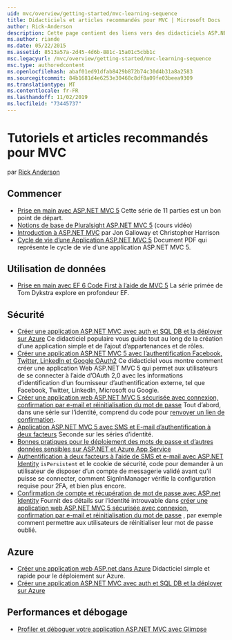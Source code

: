 ```yaml
---
uid: mvc/overview/getting-started/mvc-learning-sequence
title: Didacticiels et articles recommandés pour MVC | Microsoft Docs
author: Rick-Anderson
description: Cette page contient des liens vers des didacticiels ASP.NET MVC et une séquence suggérée pour les suivre.
ms.author: riande
ms.date: 05/22/2015
ms.assetid: 8513a57a-2d45-4d6b-881c-15a01c5cbb1c
msc.legacyurl: /mvc/overview/getting-started/mvc-learning-sequence
msc.type: authoredcontent
ms.openlocfilehash: abaf01ed91dfab8429b872b74c30d4b31a8a2583
ms.sourcegitcommit: 84b1681d4e6253e30468c8df8a09fe03beea9309
ms.translationtype: MT
ms.contentlocale: fr-FR
ms.lasthandoff: 11/02/2019
ms.locfileid: "73445737"
---
```

# <a name="mvc-recommended-tutorials-and-articles"></a>Tutoriels et articles recommandés pour MVC

par [Rick Anderson]((https://twitter.com/RickAndMSFT))

<a id="pwd"></a>
## <a name="getting-started"></a>Commencer

- [Prise en main avec ASP.NET MVC 5](introduction/getting-started.md) Cette série de 11 parties est un bon point de départ.
- [Notions de base de Pluralsight ASP.NET MVC 5](https://pluralsight.com/training/Player?author=scott-allen&amp;name=aspdotnet-mvc5-fundamentals-m1-introduction&amp;mode=live&amp;clip=0&amp;course=aspdotnet-mvc5-fundamentals) (cours vidéo)
- [Introduction à ASP.NET MVC](https://channel9.msdn.com/Series/Introduction-to-ASP-NET-MVC) par Jon Galloway et Christopher Harrison
- [Cycle de vie d’une Application ASP.NET MVC 5](lifecycle-of-an-aspnet-mvc-5-application.md) Document PDF qui représente le cycle de vie d’une application ASP.NET MVC 5.

<a id="con"></a>
## <a name="working-with-data"></a>Utilisation de données

- [Prise en main avec EF 6 Code First à l’aide de MVC 5](getting-started-with-ef-using-mvc/creating-an-entity-framework-data-model-for-an-asp-net-mvc-application.md) La série primée de Tom Dykstra explore en profondeur EF.

<a id="wj"></a>
## <a name="security"></a>Sécurité

- [Créer une application ASP.NET MVC avec auth et SQL DB et la déployer sur Azure](https://azure.microsoft.com/documentation/articles/web-sites-dotnet-deploy-aspnet-mvc-app-membership-oauth-sql-database/) Ce didacticiel populaire vous guide tout au long de la création d’une application simple et de l’ajout d’appartenances et de rôles.
- [Créer une application ASP.NET MVC 5 avec l’authentification Facebook, Twitter, LinkedIn et Google OAuth2](../security/create-an-aspnet-mvc-5-app-with-facebook-and-google-oauth2-and-openid-sign-on.md) Ce didacticiel vous montre comment créer une application Web ASP.NET MVC 5 qui permet aux utilisateurs de se connecter à l’aide d’OAuth 2,0 avec les informations d’identification d’un fournisseur d’authentification externe, tel que Facebook, Twitter, LinkedIn, Microsoft ou Google.
- [Créer une application web ASP.NET MVC 5 sécurisée avec connexion, confirmation par e-mail et réinitialisation du mot de passe](../security/create-an-aspnet-mvc-5-web-app-with-email-confirmation-and-password-reset.md) Tout d’abord, dans une série sur l’identité, comprend du code pour [renvoyer un lien de confirmation](../security/create-an-aspnet-mvc-5-web-app-with-email-confirmation-and-password-reset.md#rsend).
- [Application ASP.NET MVC 5 avec SMS et E-mail d’authentification à deux facteurs](../security/aspnet-mvc-5-app-with-sms-and-email-two-factor-authentication.md) Seconde sur les séries d’identité.
- [Bonnes pratiques pour le déploiement des mots de passe et d’autres données sensibles sur ASP.NET et Azure App Service](../../../identity/overview/features-api/best-practices-for-deploying-passwords-and-other-sensitive-data-to-aspnet-and-azure.md)
- [Authentification à deux facteurs à l’aide de SMS et e-mail avec ASP.NET Identity](../../../identity/overview/features-api/two-factor-authentication-using-sms-and-email-with-aspnet-identity.md) `isPersistent` et le cookie de sécurité, code pour demander à un utilisateur de disposer d’un compte de messagerie validé avant qu’il puisse se connecter, comment SignInManager vérifie la configuration requise pour 2FA, et bien plus encore.
- [Confirmation de compte et récupération de mot de passe avec ASP.net Identity](../../../identity/overview/features-api/account-confirmation-and-password-recovery-with-aspnet-identity.md) Fournit des détails sur l’identité introuvable dans [créer une application web ASP.NET MVC 5 sécurisée avec connexion, confirmation par e-mail et réinitialisation du mot de passe](../security/create-an-aspnet-mvc-5-web-app-with-email-confirmation-and-password-reset.md) , par exemple comment permettre aux utilisateurs de réinitialiser leur mot de passe oublié.

<a id="da"></a>
## <a name="azure"></a>Azure

- [Créer une application web ASP.net dans Azure](https://azure.microsoft.com/documentation/articles/web-sites-dotnet-get-started/) Didacticiel simple et rapide pour le déploiement sur Azure.
- [Créer une application ASP.NET MVC avec auth et SQL DB et la déployer sur Azure](https://azure.microsoft.com/documentation/articles/web-sites-dotnet-deploy-aspnet-mvc-app-membership-oauth-sql-database/)

<a id="perf"></a>
## <a name="performance-and-debugging"></a>Performances et débogage

- [Profiler et déboguer votre application ASP.NET MVC avec Glimpse](../performance/profile-and-debug-your-aspnet-mvc-app-with-glimpse.md)
